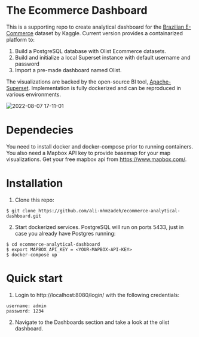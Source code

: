# The Ecommerce Dashboard
This is a supporting repo to create analytical dashboard for the [Brazilian E-Commerce](https://www.kaggle.com/datasets/olistbr/brazilian-ecommerce) dataset by Kaggle. Current version provides a containarized platform to:  
1. Build a PostgreSQL database with Olist Ecommerce datasets. 
2. Build and initialize a local Superset instance with default username and password
3. Import a pre-made dashboard named Olist. 

The visualizations are backed by the open-source BI tool, [Apache-Superset](https://superset.apache.org/). Implementation is fully dockerized and can be reproduced in various environments. 

![2022-08-07 17-11-01](https://user-images.githubusercontent.com/59216368/183311249-cb96218a-19c6-4eea-b207-22932a861159.gif)



# Dependecies
You need to install docker and docker-compose prior to running containers.
You also need a Mapbox API key to provide basemap for your map visualizations. 
Get your free mapbox api from https://www.mapbox.com/.

# Installation
1. Clone this repo:
```
$ git clone https://github.com/ali-mhmzadeh/ecommerce-analytical-dashboard.git
```

2. Start dockerized services. PostgreSQL will run on ports 5433, just in case you already have Postgres running: 

```
$ cd ecommerce-analytical-dashboard
$ export MAPBOX_API_KEY = <YOUR-MAPBOX-API-KEY>
$ docker-compose up
```

# Quick start

1. Login to http://localhost:8080/login/ with the following credentials:
```
username: admin
password: 1234
```

2. Navigate to the Dashboards section and take a look at the olist dashboard. 






